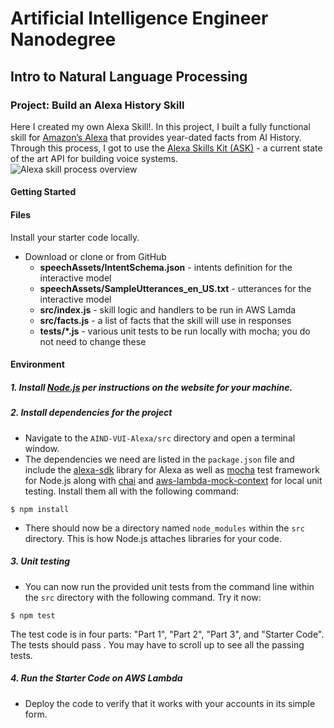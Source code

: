 # Artificial Intelligence Engineer Nanodegree
## Intro to Natural Language Processing
### Project: Build an Alexa History Skill

Here I created my own Alexa Skill!. In this project, I built a fully functional skill for [Amazon’s Alexa](https://developer.amazon.com/alexa) that provides year-dated facts from AI History.  Through this process, I got to use the [Alexa Skills Kit (ASK)](https://developer.amazon.com/alexa-skills-kit) - a current state of the art API for building voice systems.  
![Alexa skill process overview](images/skillOverview.png)

#### Getting Started

#### Files
Install your starter code locally.
* Download or clone or from GitHub
    - **speechAssets/IntentSchema.json**  - intents definition for the interactive model
    - **speechAssets/SampleUtterances_en_US.txt** - utterances for the interactive model
    - **src/index.js** - skill logic and handlers to be run in AWS Lamda
    - **src/facts.js** - a list of facts that the skill will use in responses
    - **tests/*.js** - various unit tests to be run locally with mocha; you do not need to change these

#### Environment

##### 1. Install [Node.js](https://nodejs.org/) per instructions on the website for your machine.

##### 2. Install dependencies for the project

* Navigate to the `AIND-VUI-Alexa/src` directory and open a terminal window.  
* The dependencies we need are listed in the `package.json` file and include the [alexa-sdk](https://github.com/alexa/alexa-skills-kit-sdk-for-nodejs) library for Alexa as well as  [mocha](https://mochajs.org/) test framework for Node.js along with [chai](http://chaijs.com/) and [aws-lambda-mock-context](https://www.npmjs.com/package/aws-lambda-mock-context) for local unit testing.  Install them all with the following command:
```shell
$ npm install
```
* There should now be a directory named `node_modules` within the `src` directory.  This is how Node.js attaches libraries for your code.

##### 3. Unit testing
* You can now run the provided unit tests from the command line within the `src` directory with the following command.  Try it now:
```shell
$ npm test
```
The test code is in four parts:  "Part 1", "Part 2", "Part 3", and "Starter Code". The tests should pass .  You may have to scroll up to see all the passing tests.  

##### 4. Run the Starter Code on AWS Lambda
* Deploy the code to verify that it works with your accounts in its simple form.